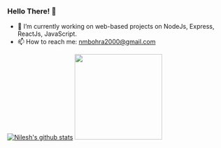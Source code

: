 ### Hello There! 👋 
- 🌱 I’m currently working on web-based projects on NodeJs, Express, ReactJs, JavaScript.
- 📫 How to reach me: nmbohra2000@gmail.com

[![Nilesh's github stats](https://github-readme-stats.vercel.app/api?username=Nike2000&show_icons=true&theme=radical)](https://github.com/anuraghazra/github-readme-stats) <img src="https://media.giphy.com/media/h408T6Y5GfmXBKW62l/giphy.gif" width="200" height="195" />
